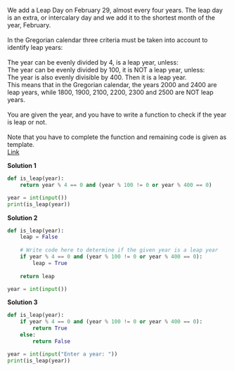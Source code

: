 We add a Leap Day on February 29, almost every four years. The leap day is an extra, or intercalary day and we add it to the shortest month of the year, February.<br>
<br>
In the Gregorian calendar three criteria must be taken into account to identify leap years:<br>
<br>
The year can be evenly divided by 4, is a leap year, unless:<br>
The year can be evenly divided by 100, it is NOT a leap year, unless:<br>
The year is also evenly divisible by 400. Then it is a leap year.<br>
This means that in the Gregorian calendar, the years 2000 and 2400 are leap years, while 1800, 1900, 2100, 2200, 2300 and 2500 are NOT leap years.<br>
<br>
You are given the year, and you have to write a function to check if the year is leap or not.<br>
<br>
Note that you have to complete the function and remaining code is given as template.<br>
[Link](https://www.hackerrank.com/challenges/write-a-function/problem?isFullScreen=true)

**Solution 1**
```python
def is_leap(year):
    return year % 4 == 0 and (year % 100 != 0 or year % 400 == 0)

year = int(input())
print(is_leap(year))
```
**Solution 2**
```python
def is_leap(year):
    leap = False
    
    # Write code here to determine if the given year is a leap year
    if year % 4 == 0 and (year % 100 != 0 or year % 400 == 0):
        leap = True
    
    return leap

year = int(input())
```
**Solution 3**
```python
def is_leap(year):
    if year % 4 == 0 and (year % 100 != 0 or year % 400 == 0):
        return True
    else:
        return False

year = int(input("Enter a year: "))
print(is_leap(year))
```
